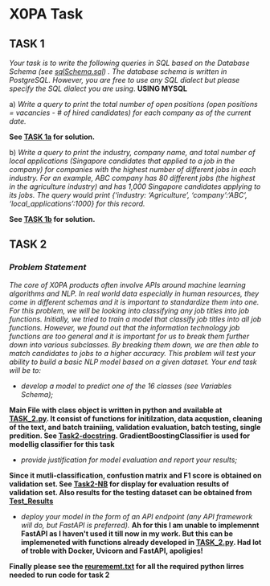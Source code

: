 # X0PA Task
## TASK 1
*Your task is to write the following queries in SQL based on the Database Schema (see [sqlSchema.sql](https://github.com/koulakhilesh/x0pa-task/blob/master/sqlSchema.sql)) . The database schema is written in PostgreSQL. However, you are free to use any SQL dialect but please specify the  SQL dialect you are using*.
**USING MYSQL**

a) *Write a query to print the total number of open positions (open positions = vacancies - # of hired candidates) for each company as of the current date.*

**See [TASK 1a](https://github.com/koulakhilesh/x0pa-task/blob/master/TASK1_A.sql) for solution.**

b) *Write a query to print the industry, company name, and total number of local applications (Singapore candidates that applied to a job in the company) for companies with the highest number of different jobs in each industry. For an example, ABC company has 80 different jobs (the highest in the agriculture industry) and has 1,000 Singapore candidates applying to its jobs. The query would print {‘industry: ‘Agriculture’, ‘company’:‘ABC’, ‘local_applications’:1000} for this record.*

**See [TASK 1b](https://github.com/koulakhilesh/x0pa-task/blob/master/TASK1_B.sql) for solution.**

## TASK 2 
### *Problem Statement*
*The core of X0PA products often involve APIs around machine learning algorithms and NLP. In real world data especially in human resources, they come in different schemas and it is important to standardize them into one. For this problem, we will be looking into classifying any job titles into job
functions. Initially, we tried to train a model that classify job titles into all job functions. However, we found out that the information technology job functions are too general and it is important for us to break them further down into various subclasses. By breaking them down, we are then able to match
candidates to jobs to a higher accuracy. This problem will test your ability to build a basic NLP model based on a given dataset. Your end task
will be to:* 
* *develop a model to predict one of the 16 classes (see Variables Schema);*

**Main File with class object is written in python and available at [TASK_2.py](https://github.com/koulakhilesh/x0pa-task/blob/master/Task2.py). It consist of  functions for initilzation, data acqustion, cleaning of the text, and batch trainiing, validation evaluation, batch testing, single predition. See [Task2-docstring](https://github.com/koulakhilesh/x0pa-task/blob/master/Task2_docstring.txt). GradientBoostingClassifier is used for modellig classifier for this task**

* *provide justification for model evaluation and report your results;*

**Since it mutli-classification, confustion matrix and F1 score is obtained on validation set. See [Task2-NB](https://github.com/koulakhilesh/x0pa-task/blob/master/Task2_NB.ipynb) for display for evaluation results of validation set. Also results for the testing dataset can be obtained from [Test_Results](https://github.com/koulakhilesh/x0pa-task/blob/master/test_y_pred.csv)**

* *deploy your model in the form of an API endpoint (any API framework will do, but FastAPI is
preferred).*
**Ah for this I am unable to implemennt FastAPI as I haven't used it till now in my work. But this can be implemeneted with functions already developed in [TASK_2.py](https://github.com/koulakhilesh/x0pa-task/blob/master/Task2.py). Had lot of troble with Docker, Uvicorn and FastAPI, apoligies!**

**Finally please see the [reurememt.txt](https://github.com/koulakhilesh/x0pa-task/blob/master/requirements.txt) for all the required python lirres needed to run code for task 2**
